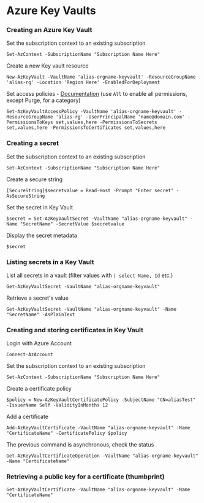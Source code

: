 # Azure Key Vaults

### Creating an Azure Key Vault

Set the subscription context to an existing subscription

`Set-AzContext -SubscriptionName "Subscription Name Here"`

Create a new Key vault resource

`New-AzKeyVault -VaultName 'alias-orgname-keyvault' -ResourceGroupName 'alias-rg' -Location 'Region Here' -EnabledForDeployment`

Set access policies - [Documentation](https://learn.microsoft.com/en-gb/powershell/module/az.keyvault/set-azkeyvaultaccesspolicy?view=azps-11.6.0#syntax) (use `All` to enable all permissions, except Purge, for a category)

`Set-AzKeyVaultAccessPolicy -VaultName 'alias-orgname-keyvault' -ResourceGroupName 'alias-rg' -UserPrincipalName 'name@domain.com' -PermissionsToKeys set,values,here -PermissionsToSecrets set,values,here -PermissionsToCertificates set,values,here`

### Creating a secret

Set the subscription context to an existing subscription

`Set-AzContext -SubscriptionName "Subscription Name Here"`

Create a secure string

`[SecureString]$secretvalue = Read-Host -Prompt "Enter secret" -AsSecureString`

Set the secret in Key Vault

`$secret = Set-AzKeyVaultSecret -VaultName "alias-orgname-keyvault" -Name "SecretName" -SecretValue $secretvalue`

Display the secret metadata

`$secret`

### Listing secrets in a Key Vault

List all secrets in a vault (filter values with `| select Name, Id` etc.)

`Get-AzKeyVaultSecret -VaultName "alias-orgname-keyvault"`

Retrieve a secret's value

`Get-AzKeyVaultSecret -VaultName "alias-orgname-keyvault" -Name "SecretName" -AsPlainText`

### Creating and storing certificates in Key Vault

Login with Azure Account

`Connect-AzAccount`

Set the subscription context to an existing subscription

`Set-AzContext -SubscriptionName "Subscription Name Here"`

Create a certificate policy

`$policy = New-AzKeyVaultCertificatePolicy -SubjectName "CN=aliasTest" -IssuerName Self -ValidityInMonths 12`

Add a certificate

`Add-AzKeyVaultCertificate -VaultName "alias-orgname-keyvault" -Name "CertificateName" -CertificatePolicy $policy`

The previous command is asynchronous, check the status

`Get-AzKeyVaultCertificateOperation -VaultName "alias-orgname-keyvault" -Name "CertificateName"`

### Retrieving a public key for a certificate (thumbprint)

`Get-AzKeyVaultCertificate -VaultName "alias-orgname-keyvault" -Name "CertificateName"`
